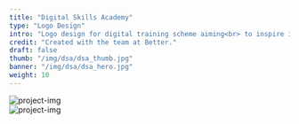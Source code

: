 ```yaml
---
title: "Digital Skills Academy"
type: "Logo Design"
intro: "Logo design for digital training scheme aiming<br> to inspire individuals across the North East."
credit: "Created with the team at Better."
draft: false
thumb: "/img/dsa/dsa_thumb.jpg"
banner: "/img/dsa/dsa_hero.jpg"
weight: 10
---
```

<div class="row">
    <div class="col-xs-12">
        <img src="/img/dsa/dsa_logo1.jpg" alt="project-img" class="project-img">
    </div>
</div>
<div class="row">
    <div class="col-xs-12">
        <img src="/img/dsa/dsa_logo2.jpg" alt="project-img" class="project-img">
    </div>
</div>
